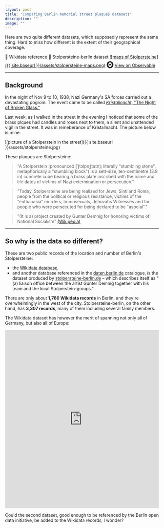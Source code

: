 ```yaml
---
layout: post
title: "Comparing Berlin memorial street plaques datasets"
description: ""
image: ""
---
```


Here are two quite different datasets, which supposedly represent the same thing. Hard to miss how different is the extent of their geographical coverage.

   🔸 Wikidata reference 🔹 Stolpersteine-berlin dataset
[![maps of Stolpersteine]({{ site.baseurl }}/assets/stolpersteine-maps.png)](https://observablehq.com/@basilesimon/berlin-stolpersteine)
<svg role="img" viewBox="0 0 25 28" width="25" height="28" aria-label="Observable" fill="currentColor" style="width: 22px; transform: translateY(5px);" class="near-black"><path d="M12.5 22.6667C11.3458 22.6667 10.3458 22.4153 9.5 21.9127C8.65721 21.412 7.98339 20.7027 7.55521 19.8654C7.09997 18.9942 6.76672 18.0729 6.56354 17.1239C6.34796 16.0947 6.24294 15.0483 6.25 14C6.25 13.1699 6.30417 12.3764 6.41354 11.6176C6.52188 10.8598 6.72292 10.0894 7.01563 9.30748C7.30833 8.52555 7.68542 7.84763 8.14479 7.27274C8.62304 6.68378 9.24141 6.20438 9.95208 5.87163C10.6979 5.51244 11.5458 5.33333 12.5 5.33333C13.6542 5.33333 14.6542 5.58467 15.5 6.08733C16.3428 6.588 17.0166 7.29733 17.4448 8.13459C17.8969 8.99644 18.2271 9.9103 18.4365 10.8761C18.6448 11.841 18.75 12.883 18.75 14C18.75 14.8301 18.6958 15.6236 18.5865 16.3824C18.4699 17.1702 18.2639 17.9446 17.9719 18.6925C17.6698 19.4744 17.2948 20.1524 16.8427 20.7273C16.3906 21.3021 15.7927 21.7692 15.0479 22.1284C14.3031 22.4876 13.4542 22.6667 12.5 22.6667ZM14.7063 16.2945C15.304 15.6944 15.6365 14.864 15.625 14C15.625 13.1073 15.326 12.3425 14.7292 11.7055C14.1313 11.0685 13.3885 10.75 12.5 10.75C11.6115 10.75 10.8688 11.0685 10.2708 11.7055C9.68532 12.3123 9.36198 13.1405 9.375 14C9.375 14.8927 9.67396 15.6575 10.2708 16.2945C10.8688 16.9315 11.6115 17.25 12.5 17.25C13.3885 17.25 14.124 16.9315 14.7063 16.2945ZM12.5 27C19.4031 27 25 21.1792 25 14C25 6.82075 19.4031 1 12.5 1C5.59687 1 0 6.82075 0 14C0 21.1792 5.59687 27 12.5 27Z" fill="currentColor"></path></svg>
<a href="https://observablehq.com/@basilesimon/berlin-stolpersteine">View on Observable</a>

---

## Background
In the night of Nov 9 to 10, 1938, Nazi Germany's SA forces carried out a devastating pogrom. The event came to be called [_Kristallnacht_, "The Night of Broken Glass."](https://en.wikipedia.org/wiki/Kristallnacht)

Last week, as I walked in the street in the evening I noticed that some of the brass plques had candles and roses next to them, a silent and unattended vigil in the street. It was in remeberance of Kristallnacht. The picture below is mine:

![picture of a Stolperstein in the street]({{ site.baseurl }}/assets/stolpersteine.jpg)

These plaques are Stolpersteine:

> "A Stolperstein (pronounced [ˈʃtɔlpɐˌʃtaɪn]; literally "stumbling stone", metaphorically a "stumbling block") is a sett-size, ten-centimetre (3.9 in) concrete cube bearing a brass plate inscribed with the name and life dates of victims of Nazi extermination or persecution." 

> "Today, Stolpersteine are being realized for Jews, Sinti and Roma, people from the political or religious resistance, victims of the "euthanasia" murders, homosexuals, Jehovahs Witnesses and for people who were persecuted for being declared to be "asocial"."   

> "(It is a) project created by Gunter Demnig for honoring victims of National Socialism"
[(Wikipedia)](https://en.wikipedia.org/wiki/Stolperstein)

---

## So why is the data so different?
These are two public records of the location and number of Berlin's Stolpersteine:

* the [Wikidata database](https://www.wikidata.org/wiki/Q314003),
* and another database referenced in the [daten.berlin.de](daten.berlin.de) catalogue, is the dataset produced by [stolpersteine-berlin.de](https://stolpersteine-berlin.de) – which describes itself as "(a) liaison office between the artist Gunter Demnig together with his team and the local Stolperstein-groups."

There are only about **1,780 Wikidata records** in Berlin, and they're overwhelmingly in the west of the city. Stolpersteine-berlin, on the other hand, has **3,307 records**, many of them including several family members.

The Wikidata dataset has however the merit of spanning not only all of Germany, but also all of Europe:
<iframe width="100%" height="584" frameborder="0"
  src="https://observablehq.com/embed/@basilesimon/berlin-stolpersteine?cell=viz"></iframe>

Could the second dataset, good enough to be referenced by the Berlin open data initiative, be added to the Wikidata records, I wonder?